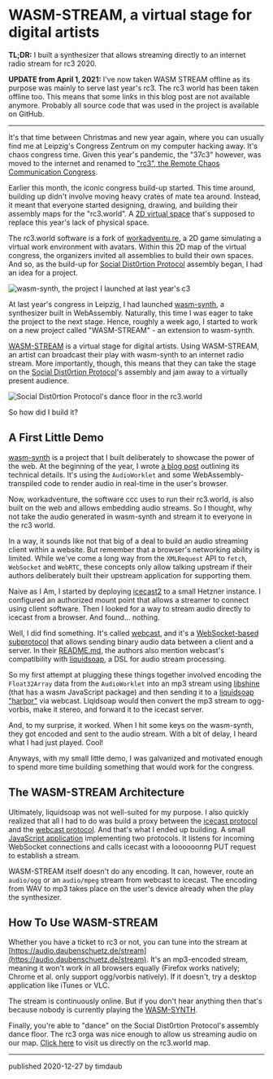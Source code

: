 # WASM-STREAM, a virtual stage for digital artists

**TL;DR:** I built a synthesizer that allows streaming directly to an internet
radio stream for rc3 2020.

**UPDATE from April 1, 2021:** I've now taken WASM STREAM offline as its
purpose was mainly to serve last year's rc3. The rc3 world has been taken
offline too. This means that some links in this blog post are not available
anymore. Probably all source code that was used in the project is available on
GitHub.

<hr/>

It's that time between Christmas and new year again, where you can usually find
me at Leipzig's Congress Zentrum on my computer hacking away. It's chaos
congress time. Given this year's pandemic, the "37c3" however, was moved to the
internet and renamed to ["rc3", the Remote Chaos Communication
Congress](https://rc3.world).

Earlier this month, the iconic congress build-up started. This time around,
building up didn't involve moving heavy crates of mate tea around. Instead, it
meant that everyone started designing, drawing, and building their assembly
maps for the "rc3.world". A [2D virtual
space](https://events.ccc.de/2020/09/04/rc3-remote-chaos-experience/) that's
supposed to replace this year's lack of physical space.

The rc3.world software is a fork of [workadventu.re](https://workadventu.re/),
a 2D game simulating a virtual work environment with avatars. Within this 2D
map of the virtual congress, the organizers invited all assemblies to build
their own spaces. And so, as the build-up for [Social Dist0rtion
Protocol](https://www.dist0rtion.com/) assembly began, I had an idea for a
project.

![[wasm-synth](https://audio.daubenschuetz.de/assets/), the project I
launched at last year's c3](/assets/images/wasm-synth-screenshot.png)

At last year's congress in Leipzig, I had launched
[wasm-synth](https://audio.daubenschuetz.de/assets/),
a synthesizer built in WebAssembly. Naturally, this time I was eager to take
the project to the next stage. Hence, roughly a week ago, I started to work on
a new project called "WASM-STREAM" - an extension to wasm-synth.

[WASM-STREAM](https://github.com/social-dist0rtion-protocol/wasm-stream) is a
virtual stage for digital artists. Using WASM-STREAM, an artist can broadcast
their play with wasm-synth to an internet radio stream. More importantly,
though, this means that they can take the stage on the [Social Dist0rtion
Protocol](https://www.dist0rtion.com/)'s assembly and jam away to a virtually
present audience.

![Social Dist0rtion Protocol's dance floor in the rc3.world](/assets/images/wasm-stream.png)

So how did I build it?

## A First Little Demo

[wasm-synth](https://audio.daubenschuetz.de/assets/) is a project that I built
deliberately to showcase the power of the web. At the beginning of the year, I
wrote [a blog post](https://timdaub.github.io/2020/02/19/wasm-synth/) outlining
its technical details. It's using the `AudioWorklet` and some
WebAssembly-transpiled code to render audio in real-time in the user's browser.

Now, workadventure, the software ccc uses to run their rc3.world, is also built
on the web and allows embedding audio streams. So I thought, why not take the
audio generated in wasm-synth and stream it to everyone in the rc3 world.

In a way, it sounds like not that big of a deal to build an audio streaming
client within a website. But remember that a browser's networking ability is
limited. While we've come a long way from the `XMLRequest` API to `fetch`,
`WebSocket` and `WebRTC`, these concepts only allow talking upstream if their
authors deliberately built their upstream application for supporting them.

Naive as I Am, I started by deploying [icecast2](https://icecast.org/) to a
small Hetzner instance. I configured an authorized mount point that allows a
streamer to connect using client software. Then I looked for a way to stream
audio directly to icecast from a browser. And found... nothing.

Well, I did find something. It's called [webcast](https://webcast.github.io/),
and it's a [WebSocket-based
subprotocol](https://github.com/webcast/webcast.js/blob/master/SPECS.md) that
allows sending binary audio data between a client and a server. In their
[README.md](https://github.com/webcast/webcast.js#server), the authors also
mention webcast's compatibility with
[liquidsoap](https://www.liquidsoap.info/), a DSL for audio stream processing.

So my first attempt at plugging these things together involved encoding the
`Float32Array` data from the `AudioWorklet` into an mp3 stream using
[libshine](https://github.com/toots/shine/) (that has a wasm JavaScript
package) and then sending it to a [liquidsoap
"harbor"](https://www.liquidsoap.info/doc-dev/harbor.html) via webcast.
Liqidsoap would then convert the mp3 stream to ogg-vorbis, make it stereo, and
forward it to the icecast server.

And, to my surprise, it worked. When I hit some keys on the wasm-synth, they
got encoded and sent to the audio stream. With a bit of delay, I heard what I
had just played. Cool!

Anyways, with my small little demo, I was galvanized and motivated enough to
spend more time building something that would work for the congress.

## The WASM-STREAM Architecture

Ultimately, liquidsoap was not well-suited for my purpose. I also quickly
realized that all I had to do was build a proxy between the [icecast
protocol](https://gist.github.com/ePirat/adc3b8ba00d85b7e3870) and the [webcast
protocol](https://github.com/webcast/webcast.js/blob/master/SPECS.md). And
that's what I ended up building. A small [JavaScript
application](https://github.com/webcast/webcast.js/blob/master/SPECS.md)
implementing two protocols. It listens for incoming WebSocket connections
and calls icecast with a loooooonng PUT request to establish a stream.

WASM-STREAM itself doesn't do any encoding. It can, however, route an
`audio/ogg` or an `audio/mpeg` stream from webcast to icecast. The encoding
from WAV to mp3 takes place on the user's device already when the play the
synthesizer.

## How To Use WASM-STREAM

Whether you have a ticket to rc3 or not, you can tune into the stream at
[https://audio.daubenschuetz.de/stream](https://audio.daubenschuetz.de/stream).
It's an mp3-encoded stream, meaning it won't work in all browsers equally
(Firefox works natively; Chrome et al. only support ogg/vorbis natively). If it
doesn't, try a desktop application like iTunes or VLC.

The stream is continuously online. But if you don't hear anything then that's
because nobody is currently playing the
[WASM-SYNTH](https://audio.daubenschuetz.de/assets/).

Finally, you're able to "dance" on the Social Dist0rtion Protocol's assembly
dance floor. The rc3 orga was nice enough to allow us streaming audio on our
map. [Click
here](https://rc3.world/rc3/room/93840a8f-88f7-4f11-bb61-68800c4d4962/) to
visit us directly on the rc3.world map.

---

published 2020-12-27 by timdaub
